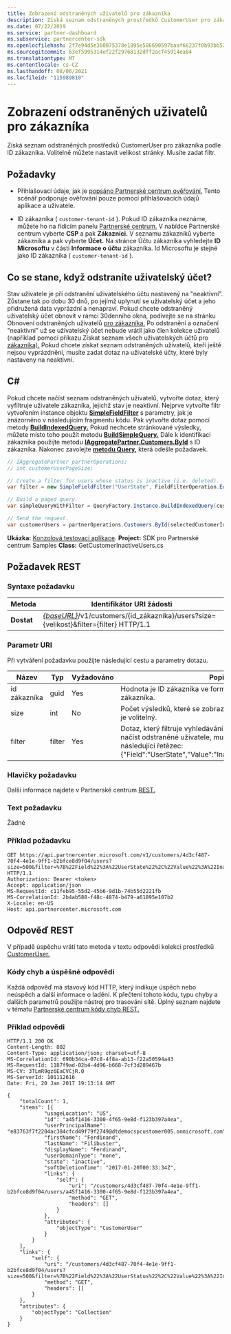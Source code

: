 ```yaml
---
title: Zobrazení odstraněných uživatelů pro zákazníka
description: Získá seznam odstraněných prostředků CustomerUser pro zákazníka podle ID zákazníka. Volitelně můžete nastavit velikost stránky. Musíte zadat filtr.
ms.date: 07/22/2019
ms.service: partner-dashboard
ms.subservice: partnercenter-sdk
ms.openlocfilehash: 2f7e94d5e360075378e1895e586690597baaf66237f0b93bb526baee0c5d84ae
ms.sourcegitcommit: 63ef5995314ef22f29768132dff2acf45914ea84
ms.translationtype: MT
ms.contentlocale: cs-CZ
ms.lasthandoff: 08/06/2021
ms.locfileid: "115989810"
---
```

# <a name="view-deleted-users-for-a-customer"></a>Zobrazení odstraněných uživatelů pro zákazníka

Získá seznam odstraněných prostředků CustomerUser pro zákazníka podle ID zákazníka. Volitelně můžete nastavit velikost stránky. Musíte zadat filtr.

## <a name="prerequisites"></a>Požadavky

- Přihlašovací údaje, jak je [popsáno Partnerské centrum ověřování.](partner-center-authentication.md) Tento scénář podporuje ověřování pouze pomocí přihlašovacích údajů aplikace a uživatele.

- ID zákazníka ( `customer-tenant-id` ). Pokud ID zákazníka neznáme, můžete ho na řídicím panelu [Partnerské centrum.](https://partner.microsoft.com/dashboard) V nabídce Partnerské centrum vyberte **CSP** a pak **Zákazníci.** V seznamu zákazníků vyberte zákazníka a pak vyberte **Účet.** Na stránce Účtu zákazníka vyhledejte **ID Microsoftu** v části **Informace o účtu** zákazníka. Id Microsoftu je stejné jako ID zákazníka ( `customer-tenant-id` ).

## <a name="what-happens-when-you-delete-a-user-account"></a>Co se stane, když odstraníte uživatelský účet?

Stav uživatele je při odstranění uživatelského účtu nastavený na "neaktivní". Zůstane tak po dobu 30 dnů, po jejímž uplynutí se uživatelský účet a jeho přidružená data vyprázdní a nenapraví. Pokud chcete odstraněný uživatelský účet obnovit v rámci 30denního okna, podívejte se na stránku Obnovení odstraněných uživatelů [pro zákazníka.](restore-a-user-for-a-customer.md) Po odstranění a označení "neaktivní" už se uživatelský účet nebude vrátil jako člen kolekce uživatelů (například pomocí příkazu Získat seznam všech uživatelských účtů pro [zákazníka).](get-a-list-of-all-user-accounts-for-a-customer.md) Pokud chcete získat seznam odstraněných uživatelů, kteří ještě nejsou vyprázdnění, musíte zadat dotaz na uživatelské účty, které byly nastaveny na neaktivní.

## <a name="c"></a>C\#

Pokud chcete načíst seznam odstraněných uživatelů, vytvořte dotaz, který vyfiltruje uživatele zákazníka, jejichž stav je neaktivní. Nejprve vytvořte filtr vytvořením instance objektu [**SimpleFieldFilter**](/dotnet/api/microsoft.store.partnercenter.models.query.simplefieldfilter) s parametry, jak je znázorněno v následujícím fragmentu kódu. Pak vytvořte dotaz pomocí metody [**BuildIndexedQuery.**](/dotnet/api/microsoft.store.partnercenter.models.query.queryfactory.buildindexedquery) Pokud nechcete stránkované výsledky, můžete místo toho použít metodu [**BuildSimpleQuery.**](/dotnet/api/microsoft.store.partnercenter.models.query.queryfactory.buildsimplequery) Dále k identifikaci zákazníka použijte metodu [**IAggregatePartner.Customers.ById**](/dotnet/api/microsoft.store.partnercenter.customers.icustomercollection.byid) s ID zákazníka. Nakonec zavolejte [**metodu Query,**](/dotnet/api/microsoft.store.partnercenter.customerusers.icustomerusercollection.query) která odešle požadavek.

``` csharp
// IAggregatePartner partnerOperations;
// int customerUserPageSize;

// Create a filter for users whose status is inactive (i.e. deleted).
var filter = new SimpleFieldFilter("UserState", FieldFilterOperation.Equals, "Inactive");

// Build a paged query.
var simpleQueryWithFilter = QueryFactory.Instance.BuildIndexedQuery(customerUserPageSize, 0, filter);

// Send the request.
var customerUsers = partnerOperations.Customers.ById(selectedCustomerId).Users.Query(simpleQueryWithFilter);
```

**Ukázka:** [Konzolová testovací aplikace](console-test-app.md). **Project:** SDK pro Partnerské centrum Samples **Class:** GetCustomerInactiveUsers.cs

## <a name="rest-request"></a>Požadavek REST

### <a name="request-syntax"></a>Syntaxe požadavku

| Metoda  | Identifikátor URI žádosti                                                                                                       |
|---------|-------------------------------------------------------------------------------------------------------------------|
| **Dostat** | [*{baseURL}*](partner-center-rest-urls.md)/v1/customers/{id_zákazníka}/users?size={velikost}&filter={filter} HTTP/1.1 |

### <a name="uri-parameter"></a>Parametr URI

Při vytváření požadavku použijte následující cestu a parametry dotazu.

| Název        | Typ   | Vyžadováno | Popis                                                                                                                                                                        |
|-------------|--------|----------|------------------------------------------------------------------------------------------------------------------------------------------------------------------------------------|
| id zákazníka | guid   | Yes      | Hodnota je ID zákazníka ve formátu GUID, které identifikuje zákazníka.                                                                                                            |
| size        | int    | No       | Počet výsledků, které se zobrazí najednou Tento parametr je volitelný.                                                                                                     |
| filter      | filter | Yes      | Dotaz, který filtruje vyhledávání uživatelů. Pokud chcete načíst odstraněné uživatele, musíte zahrnout a zakódovat následující řetězec: {"Field":"UserState","Value":"Inactive","Operator":"equals"}. |

### <a name="request-headers"></a>Hlavičky požadavku

Další informace najdete v Partnerské centrum [REST.](headers.md)

### <a name="request-body"></a>Text požadavku

Žádné

### <a name="request-example"></a>Příklad požadavku

```http
GET https://api.partnercenter.microsoft.com/v1/customers/4d3cf487-70f4-4e1e-9ff1-b2bfce8d9f04/users?size=500&filter=%7B%22Field%22%3A%22UserState%22%2C%22Value%22%3A%22Inactive%22%2C%22Operator%22%3A%22equals%22%7D HTTP/1.1
Authorization: Bearer <token>
Accept: application/json
MS-RequestId: c11feb95-55d2-45b6-9d1b-74b55d2221fb
MS-CorrelationId: 2b4ab588-f48c-4874-b479-a61895e107b2
X-Locale: en-US
Host: api.partnercenter.microsoft.com
```

## <a name="rest-response"></a>Odpověď REST

V případě úspěchu vrátí tato metoda v textu odpovědi kolekci prostředků [CustomerUser.](user-resources.md#customeruser)

### <a name="response-success-and-error-codes"></a>Kódy chyb a úspěšné odpovědi

Každá odpověď má stavový kód HTTP, který indikuje úspěch nebo neúspěch a další informace o ladění. K přečtení tohoto kódu, typu chyby a dalších parametrů použijte nástroj pro trasování sítě. Úplný seznam najdete v tématu [Partnerské centrum kódy chyb REST.](error-codes.md)

### <a name="response-example"></a>Příklad odpovědi

```http
HTTP/1.1 200 OK
Content-Length: 802
Content-Type: application/json; charset=utf-8
MS-CorrelationId: 690b34ca-07c8-4f8a-ab13-f22a50594a43
MS-RequestId: 1187f9ad-02b4-4d96-b668-7cf3d289467b
MS-CV: 3TLmR9gz6EaCVCjR.0
MS-ServerId: 101112616
Date: Fri, 20 Jan 2017 19:13:14 GMT

{
    "totalCount": 1,
    "items": [{
            "usageLocation": "US",
            "id": "a45f1416-3300-4f65-9e8d-f123b397a4ea",
            "userPrincipalName": "e83763f7f2204ac384cfcd49f79f2749@dtdemocspcustomer005.onmicrosoft.com",
            "firstName": "Ferdinand",
            "lastName": "Filibuster",
            "displayName": "Ferdinand",
            "userDomainType": "none",
            "state": "inactive",
            "softDeletionTime": "2017-01-20T00:33:34Z",
            "links": {
                "self": {
                    "uri": "/customers/4d3cf487-70f4-4e1e-9ff1-b2bfce8d9f04/users/a45f1416-3300-4f65-9e8d-f123b397a4ea",
                    "method": "GET",
                    "headers": []
                }
            },
            "attributes": {
                "objectType": "CustomerUser"
            }
        }
    ],
    "links": {
        "self": {
            "uri": "/customers/4d3cf487-70f4-4e1e-9ff1-b2bfce8d9f04/users?size=500&filter=%7B%22Field%22%3A%22UserStatus%22%2C%22Value%22%3A%22Inactive%22%2C%22Operator%22%3A%22equals%22%7D",
            "method": "GET",
            "headers": []
        }
    },
    "attributes": {
        "objectType": "Collection"
    }
}
```
